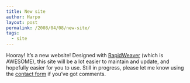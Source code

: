 ```yaml
---
title: New site
author: Harpo
layout: post
permalink: /2008/04/08/new-site/
tags:
  - site
---
```

Hooray! It&#8217;s a new website! Designed with <a rel="external" href="http://www.realmacsoftware.com">RapidWeaver</a> (which is AWESOME), this site will be a lot easier to maintain and update, and hopefully easier for you to use. Still in progress, please let me know using the <a title="Contact Me" rel="self" href="/contact">contact form</a> if you&#8217;ve got comments.